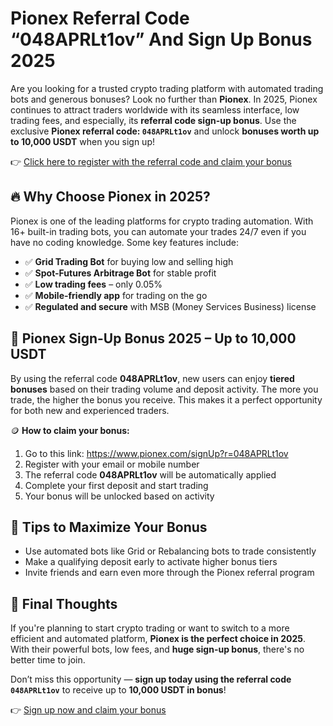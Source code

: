 <h1>Pionex Referral Code “048APRLt1ov” And Sign Up Bonus 2025</h1>

  <p>Are you looking for a trusted crypto trading platform with automated trading bots and generous bonuses? Look no further than <strong>Pionex</strong>. In 2025, Pionex continues to attract traders worldwide with its seamless interface, low trading fees, and especially, its <strong>referral code sign-up bonus</strong>. Use the exclusive <strong>Pionex referral code: <code>048APRLt1ov</code></strong> and unlock <strong>bonuses worth up to 10,000 USDT</strong> when you sign up!</p>

  <p>👉 <a href="https://www.pionex.com/signUp?r=048APRLt1ov" target="_blank">Click here to register with the referral code and claim your bonus</a></p>

  <h2>🔥 Why Choose Pionex in 2025?</h2>
  <p>Pionex is one of the leading platforms for crypto trading automation. With 16+ built-in trading bots, you can automate your trades 24/7 even if you have no coding knowledge. Some key features include:</p>
  <ul>
    <li>✅ <strong>Grid Trading Bot</strong> for buying low and selling high</li>
    <li>✅ <strong>Spot-Futures Arbitrage Bot</strong> for stable profit</li>
    <li>✅ <strong>Low trading fees</strong> – only 0.05%</li>
    <li>✅ <strong>Mobile-friendly app</strong> for trading on the go</li>
    <li>✅ <strong>Regulated and secure</strong> with MSB (Money Services Business) license</li>
  </ul>

  <h2>🎁 Pionex Sign-Up Bonus 2025 – Up to 10,000 USDT</h2>
  <p>By using the referral code <strong>048APRLt1ov</strong>, new users can enjoy <strong>tiered bonuses</strong> based on their trading volume and deposit activity. The more you trade, the higher the bonus you receive. This makes it a perfect opportunity for both new and experienced traders.</p>

  <p>🪙 <strong>How to claim your bonus:</strong></p>
  <ol>
    <li>Go to this link: <a href="https://www.pionex.com/signUp?r=048APRLt1ov" target="_blank">https://www.pionex.com/signUp?r=048APRLt1ov</a></li>
    <li>Register with your email or mobile number</li>
    <li>The referral code <strong>048APRLt1ov</strong> will be automatically applied</li>
    <li>Complete your first deposit and start trading</li>
    <li>Your bonus will be unlocked based on activity</li>
  </ol>

  <h2>📌 Tips to Maximize Your Bonus</h2>
  <ul>
    <li>Use automated bots like Grid or Rebalancing bots to trade consistently</li>
    <li>Make a qualifying deposit early to activate higher bonus tiers</li>
    <li>Invite friends and earn even more through the Pionex referral program</li>
  </ul>

  <h2>🚀 Final Thoughts</h2>
  <p>If you're planning to start crypto trading or want to switch to a more efficient and automated platform, <strong>Pionex is the perfect choice in 2025</strong>. With their powerful bots, low fees, and <strong>huge sign-up bonus</strong>, there's no better time to join.</p>

  <p>Don’t miss this opportunity — <strong>sign up today using the referral code <code>048APRLt1ov</code></strong> to receive up to <strong>10,000 USDT in bonus</strong>!</p>

  <p>👉 <a href="https://www.pionex.com/signUp?r=048APRLt1ov" target="_blank">Sign up now and claim your bonus</a></p>
</body>
</html>
